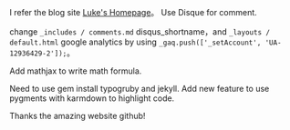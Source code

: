 I refer the blog site  [Luke's Homepage](http://geeklu.com)。
Use Disque for comment.

change `_includes / comments.md`  disqus_shortname，and  `_layouts / default.html` google analytics by using  `_gaq.push(['_setAccount', 'UA-12936429-2']);`。

Add mathjax to write math formula.

Need to use gem install typogruby and jekyll. 
Add new feature to use pygments with karmdown to highlight code.

Thanks the amazing website github!

